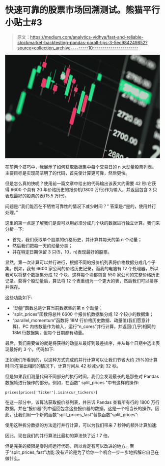 # 快速可靠的股票市场回溯测试。熊猫平行小贴士#3

> 原文：<https://medium.com/analytics-vidhya/fast-and-reliable-stockmarket-backtesting-pandas-parall-tips-3-5ec984249852?source=collection_archive---------10----------------------->

![](img/bf446513e04aad7e6a41fe55708fe7f5.png)

在前两个技巧中，我展示了如何获取数据集中每个交易日的 n 大动量股票列表。主要目标是实现简洁明了的代码，首先使计算更可靠，然后更快。

但是怎么真的快呢？使用前一篇文章中给出的代码输出该表大约需要 42 秒:它获得 6600 个具有 20 年价格历史的报价机(1800 万行)作为输入，并返回包含 3 只表现最好的股票的表(15.5 万行)。

问题是:“我们能否在不牺牲可靠性的情况下减少时间？”
答案是:“是的，使用并行处理。”

这里的第一点是了解我们是否可以用必须分成几个块的数据进行独立计算。我们来分析一下:

*   首先，我们获取单个股票的价格历史，并计算其每天的第 n 个动量；
*   然后我们把每一天的动量分类；
*   并在特定日期保留 3 只(5，10，n)表现最好的股票。

显然，第一次计算可以并行进行，根据不同的报价机列表将价格数据分成几个子集。例如，我有 6600 家公司的价格历史记录，而我的电脑有 12 个处理器，所以我可以将整个数据集分成 12 个块，这样每个块都包含 550 家公司的完整价格历史记录。获得个股动量后，算法将 12 个表重组为一个更大的表，然后我们可以排序并保存。

这些功能如下:

*   “动量”函数总是计算当前数据集的第 n 个动量；
*   “split_prices”函数将总共 6600 个报价机数据集分成 12 个较小的数据集；
*   “parallel_momentum”函数将 18M 行价格历史数据、动量值(我们愿意计算)、PC 内核数量作为输入，运行“n_cores”并行计算，并返回(几乎)相同的 18M 行数据集，但每个日期都有动量。

最后，我们需要做的就是将获得的动量从最好到最差排序，并从每个日期中选出表现最好的 3 个。代码如下:

正如我们所看到的，以这种方式完成的并行计算可以让我们节省大约 25%的计算时间:在输出相同的情况下，计算时间从 42 秒减少到 32 秒。

但是如果我们测量代码不同部分的执行时间，我们会发现最长的是那些对 Pandas 数据帧进行操作的部分。例如，在函数" split_prices "中有这样的操作:

```
prices[prices['Ticker'].isin(cur_tickers)]
```

在这一部分中，该算法获取报价器列表，并告诉 Pandas 查看所有行的 1800 万行数据，并在“报价器”列中返回包含这些报价器的数据。这是一个相当长的操作。因此，让我们用一个新的函数“split_prices_fast”替换函数“split_prices”:

使用这种拆分数据的方法运行并行计算，可以为我们带来 7 秒钟的额外计算加速:

因此，现在我们的并行算法比最初的算法快了近 1.7 倍。

但是完美的极限是零时间运行代码，所以肯定有可以改进的地方。至于“split_prices_fast”功能:没有评论是为了给你一个机会一步一步地拆解它自己在做什么。